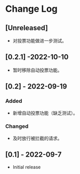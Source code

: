 # Change Log

## [Unreleased]

- 对投票功能做进一步测试。

## [0.2.1] -2022-10-10

- 暂时移除自动投票功能。

## [0.2] - 2022-09-19

### Added

- 新增自动投票功能（缺乏测试）。

### Changed

- 及时放行被拦截的请求。

## [0.1] - 2022-09-7

- Initial release
